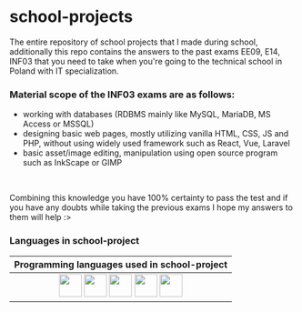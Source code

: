 # school-projects
The entire repository of school projects that I made during school, additionally this repo contains the answers to the past exams EE09, E14, INF03 that you need to take when you're going to the technical school in Poland with IT specialization.
<br>

### Material scope of the INF03 exams are as follows:
- working with databases (RDBMS mainly like MySQL, MariaDB, MS Access or MSSQL)
- designing basic web pages, mostly utilizing vanilla HTML, CSS, JS and PHP, without using widely used framework such as React, Vue, Laravel
- basic asset/image editing, manipulation using open source program such as InkScape or GIMP
<br>

Combining this knowledge you have 100% certainty to pass the test and if you have any doubts while taking the previous exams I hope my answers to them will help :> 

### Languages in school-project

| Programming languages used in school-project |
| :-------------------------------------------: |
|<img src="https://cdn.jsdelivr.net/gh/devicons/devicon@latest/icons/csharp/csharp-original.svg" width="40"/> <img src="https://cdn.jsdelivr.net/gh/devicons/devicon@latest/icons/javascript/javascript-original.svg" width="40"/> <img src="https://cdn.jsdelivr.net/gh/devicons/devicon@latest/icons/php/php-original.svg" width="40" /> <img src="https://cdn.jsdelivr.net/gh/devicons/devicon@latest/icons/html5/html5-original.svg" width="40" /> <img src="https://cdn.jsdelivr.net/gh/devicons/devicon@latest/icons/css3/css3-original.svg" width="40" /> |
          
          
